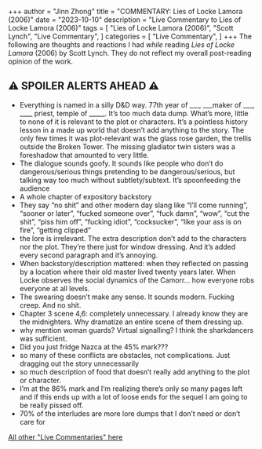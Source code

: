 +++
author = "Jinn Zhong"
title = "COMMENTARY: Lies of Locke Lamora (2006)"
date = "2023-10-10"
description = "Live Commentary to Lies of Locke Lamora (2006)"
tags = [
    "Lies of Locke Lamora (2006)",
    "Scott Lynch",
    "Live Commentary",
]
categories = [
    "Live Commentary",
]
+++
The following are thoughts and reactions I had _while_ reading _Lies of Locke Lamora_ (2006) by Scott Lynch. They do not reflect my overall post-reading opinion of the work. 

## :warning: **SPOILER ALERTS AHEAD** :warning:

* Everything is named in a silly D&D way. 77th year of ___, ___maker of ___, ____ priest, temple of _____. It’s too much data dump. What’s more, little to none of it is relevant to the plot or characters. It’s a pointless history lesson in a made up world that doesn’t add anything to the story. The only few times it was plot-relevant was the glass rose garden, the trellis outside the Broken Tower. The missing gladiator twin sisters was a foreshadow that amounted to very little.
* The dialogue sounds goofy. It sounds like people who don’t do dangerous/serious things pretending to be dangerous/serious, but talking way too much without subtlety/subtext. It’s spoonfeeding the audience
* A whole chapter of expository backstory 
* They say “no shit” and other modern day slang like “I’ll come running”, “sooner or later”, “fucked someone over”, “fuck damn”, “wow”, “cut the shit”, “piss him off”, “fucking idiot”, “cocksucker”, “like your ass is on fire”, “getting clipped”
* the lore is irrelevant. The extra description don’t add to the characters nor the plot. They’re there just for window dressing. And it’s added every second paragraph and it’s annoying.
* When backstory/description mattered: when they reflected on passing by a location where their old master lived twenty years later. When Locke observes the social dynamics of the Camorr… how everyone robs everyone at all levels.
* The swearing doesn’t make any sense. It sounds modern. Fucking creep. And no shit.
* Chapter 3 scene 4,6: completely unnecessary. I already know they are the midnighters. Why dramatize an entire scene of them dressing up.
* why mention woman guards? Virtual signalling? I think the sharkdancers was sufficient. 
* Did you just fridge Nazca at the 45% mark???
* so many of these conflicts are obstacles, not complications. Just dragging out the story unnecessarily 
* so much description of food that doesn’t really add anything to the plot or character.
* I’m at the 86% mark and I’m realizing there’s only so many pages left and if this ends up with a lot of loose ends for the sequel I am going to be really pissed off.
* 70% of the interludes are more lore dumps that I don’t need or don’t care for 

[All other "Live Commentaries" here](https://journal.jinnzhong.com/categories/live-commentary/)
